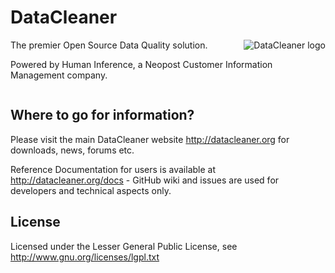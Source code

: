 DataCleaner
===========

<div style="float: right;">
<img src="http://datacleaner.org/resources/dc-logo-200.png" alt="DataCleaner logo" />
</div>

The premier Open Source Data Quality solution.

Powered by Human Inference, a Neopost Customer Information Management company.

<div style="clear:both;"></div>

## Where to go for information?

Please visit the main DataCleaner website http://datacleaner.org for downloads, news, forums etc.

Reference Documentation for users is available at http://datacleaner.org/docs - GitHub wiki and issues are used for developers and technical aspects only.

## License

Licensed under the Lesser General Public License, see http://www.gnu.org/licenses/lgpl.txt